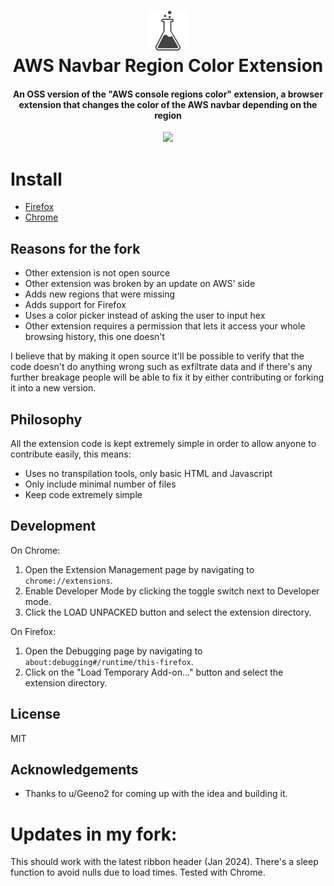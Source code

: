<h1 align="center">
  <img src="https://raw.githubusercontent.com/corollari/aws-color-region-navbar-extension/master/icon.png" width="64">
  <br>
  AWS Navbar Region Color Extension
  <br>
</h1>

<h4 align="center">An OSS version of the "AWS console regions color" extension, a browser extension that changes the color of the AWS navbar depending on the region</h4>

<p align="center">
<img src="https://raw.githubusercontent.com/corollari/aws-color-region-navbar-extension/master/screenshot.png">
</p>

# Install
- [Firefox](https://addons.mozilla.org/en-US/firefox/addon/aws-navbar-region-color/)
- [Chrome](https://chrome.google.com/webstore/detail/ofhcnghdbkacblncbjjpcdfmbknhckkb)

## Reasons for the fork
- Other extension is not open source
- Other extension was broken by an update on AWS' side
- Adds new regions that were missing
- Adds support for Firefox
- Uses a color picker instead of asking the user to input hex
- Other extension requires a permission that lets it access your whole browsing history, this one doesn't

I believe that by making it open source it'll be possible to verify that the code doesn't do anything wrong such as exfiltrate data and if there's any further breakage people will be able to fix it by either contributing or forking it into a new version.

## Philosophy
All the extension code is kept extremely simple in order to allow anyone to contribute easily, this means:
- Uses no transpilation tools, only basic HTML and Javascript
- Only include minimal number of files
- Keep code extremely simple

## Development
On Chrome:
1. Open the Extension Management page by navigating to `chrome://extensions`.
2. Enable Developer Mode by clicking the toggle switch next to Developer mode.
3. Click the LOAD UNPACKED button and select the extension directory.


On Firefox:
1. Open the Debugging page by navigating to `about:debugging#/runtime/this-firefox`.
2. Click on the "Load Temporary Add-on..." button and select the extension directory.

## License
MIT

## Acknowledgements
- Thanks to u/Geeno2 for coming up with the idea and building it.


# Updates in my fork:
This should work with the latest ribbon header (Jan 2024).
There's a sleep function to avoid nulls due to load times.
Tested with Chrome.